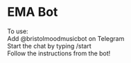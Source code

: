# EMA Bot  
  
To use:  
Add @bristolmoodmusicbot on Telegram   
Start the chat by typing /start   
Follow the instructions from the bot!  
